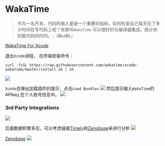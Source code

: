 # WakaTime


> 作为一名开发，代码的输入量是一个重要的指标，如何检查自己每天花了多少时间在写代码上呢？有款叫`WakaTime` 可以很好的与编译器集成，统计你的敲代码的时间。╮(✪ω✪)╭

[WakaTime For Xcode](https://wakatime.com/help/plugins/xcode)

退出`Xcode`进程，
在终端安装命令：

`curl -fsSL https://raw.githubusercontent.com/wakatime/xcode-wakatime/master/install.sh | sh`

![](http://oc98nass3.bkt.clouddn.com/2017-05-19-14951627801266.jpg)

`Xcode`会弹出加载插件的提示，点击`Load Bundles`
![](http://www.skyfox.org/wp-content/uploads/2016/03/A1375B86-B39C-4898-B19D-65B50B8FC652.jpg)
然后提示输入`WakaTime`的APIkey,在个人账号信息中。
![](http://oc98nass3.bkt.clouddn.com/2017-05-19-14951629506636.jpg)


### 3rd Party Integrations

![](http://oc98nass3.bkt.clouddn.com/2017-05-19-14951633105350.jpg)

后面数据积累多后，可以考虑链接[Timely](https://timelyapp.com/)和[Zenobase](https://zenobase.com/)来进行分析
![](http://oc98nass3.bkt.clouddn.com/2017-05-19-14951633593320.jpg)

[Zenobase](https://zenobase.com/)
![](http://oc98nass3.bkt.clouddn.com/2017-05-19-14951634226176.jpg)


